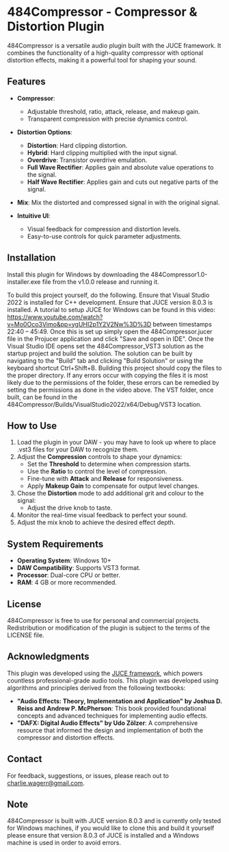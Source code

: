 # 484Compressor - Compressor & Distortion Plugin

484Compressor is a versatile audio plugin built with the JUCE framework. It combines the functionality of a high-quality compressor with optional distortion effects, making it a powerful tool for shaping your sound.

## Features

- **Compressor**:
  - Adjustable threshold, ratio, attack, release, and makeup gain.
  - Transparent compression with precise dynamics control.

- **Distortion Options**:
  - **Distortion**: Hard clipping distortion.
  - **Hybrid**: Hard clipping multiplied with the input signal.
  - **Overdrive**: Transistor overdrive emulation.
  - **Full Wave Rectifier**: Applies gain and absolute value operations to the signal.
  - **Half Wave Rectifier**: Applies gain and cuts out negative parts of the signal.

- **Mix**: Mix the distorted and compressed signal in with the original signal.

- **Intuitive UI**:
  - Visual feedback for compression and distortion levels.
  - Easy-to-use controls for quick parameter adjustments.

## Installation

Install this plugin for Windows by downloading the 484Compressor1.0-installer.exe file from the v1.0.0 release and running it.

To build this project yourself, do the following. Ensure that Visual Studio 2022 is installed for C++ development. Ensure that JUCE version 8.0.3 is installed. A tutorial to setup JUCE for Windows can be found in this video: https://www.youtube.com/watch?v=Mo0Oco3Vimo&pp=ygUHI2p1Y2V2Nw%3D%3D between timestamps 22:40 – 45:49. Once this is set up simply open the 484Compressor.jucer file in the Projucer application and click "Save and open in IDE". Once the Visual Studio IDE opens set the 484Compressor_VST3 solution as the startup project and build the solution. The solution can be built by navigating to the "Build" tab and clicking "Build Solution" or using the keyboard shortcut Ctrl+Shift+B. Building this project should copy the files to the proper directory. If any errors occur with copying the files it is most likely due to the permissions of the folder, these errors can be remedied by setting the permissions as done in the video above. The VST folder, once built, can be found in the 484Compressor/Builds/VisualStudio2022/x64/Debug/VST3 location.

## How to Use

1. Load the plugin in your DAW - you may have to look up where to place .vst3 files for your DAW to recognize them.
2. Adjust the **Compression** controls to shape your dynamics:
   - Set the **Threshold** to determine when compression starts.
   - Use the **Ratio** to control the level of compression.
   - Fine-tune with **Attack** and **Release** for responsiveness.
   - Apply **Makeup Gain** to compensate for output level changes.
3. Chose the **Distortion** mode to add additional grit and colour to the signal:
   - Adjust the drive knob to taste.
4. Monitor the real-time visual feedback to perfect your sound.
5. Adjust the mix knob to achieve the desired effect depth.

## System Requirements

- **Operating System**: Windows 10+
- **DAW Compatibility**: Supports VST3 format.
- **Processor**: Dual-core CPU or better.
- **RAM**: 4 GB or more recommended.

## License

484Compressor is free to use for personal and commercial projects. Redistribution or modification of the plugin is subject to the terms of the LICENSE file.

## Acknowledgments

This plugin was developed using the [JUCE framework](https://juce.com), which powers countless professional-grade audio tools.
This plugin was developed using algorithms and principles derived from the following textbooks:

- **"Audio Effects: Theory, Implementation and Application" by Joshua D. Reiss and Andrew P. McPherson**: This book provided foundational concepts and advanced techniques for implementing audio effects.
- **"DAFX: Digital Audio Effects" by Udo Zölzer**: A comprehensive resource that informed the design and implementation of both the compressor and distortion effects. 

## Contact

For feedback, suggestions, or issues, please reach out to charlie.wagerr@gmail.com.

## Note

484Compressor is built with JUCE version 8.0.3 and is currently only tested for Windows machines, if you would like to clone this and build it yourself please ensure that version 8.0.3 of JUCE is installed and a Windows machine is used in order to avoid errors.
